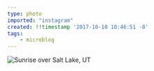 ```yaml
---
type: photo
imported: "instagram"
created: !!timestamp '2017-10-10 10:46:51 -8'
tags:
    - microblog
---
```

![Sunrise over Salt Lake, UT](/media/images/photos/2017/10/5ea1efce48ce6b0c62a8a8e05393b7a8.jpg)

